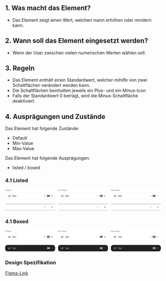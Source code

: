 ## 1. Was macht das Element?
*   Das Element zeigt einen Wert, welchen mann erhöhen oder mindern kann.

## 2. Wann soll das Element eingesetzt werden?
*   Wenn der User zwischen vielen numerischen Werten wählen soll.

## 3. Regeln
*   Das Element enthält einen Standardwert, welcher mihilfe von zwei Schaltflächen verändert werden kann.
*   Die Schaltflächen beinhalten jeweils ein Plus- und ein Minus-Icon
*   Falls der Standardwert 0 beträgt, wird die Minus-Schaltfläche deaktiviert.

## 4. Ausprägungen und Zustände
Das Element hat folgende Zustände:
*   Default
*   Min-Value
*   Max-Value

Das Element hat folgende Ausprägungen:
*   listed / boxed

<label class="switch" style="display:none"><input type="checkbox"><span class="slider round"></span></label>

### 4.1 Listed
![Darstellung des Coutners](https://raw.githubusercontent.com/sbb-design-systems/design-system-mobile-documentation/doku-update/documentation/up-dn-counter/images/up-dn-counter-listed-light.png 'class: image light')
![Darstellung des Coutners](https://raw.githubusercontent.com/sbb-design-systems/design-system-mobile-documentation/doku-update/documentation/up-dn-counter/images/up-dn-counter-listed-dark.png 'class: image dark hide')

### 4.1 Boxed
![Darstellung des Coutners](https://raw.githubusercontent.com/sbb-design-systems/design-system-mobile-documentation/doku-update/documentation/up-dn-counter/images/up-dn-counter-boxed-light.png 'class: image light')
![Darstellung des Coutners](https://raw.githubusercontent.com/sbb-design-systems/design-system-mobile-documentation/doku-update/documentation/up-dn-counter/images/up-dn-counter-boxed-dark.png 'class: image dark hide')

### Design Spezifikation
[Figma-Link](https://www.figma.com/file/WOtLIam1xwrqcgnAITsEhV/Design-System-Mobile?node-id=372%3A11403)